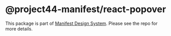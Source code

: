 # @project44-manifest/react-popover

This package is part of [Manifest Design System](https://github.com/project44/manifest). Please see
the repo for more details.
